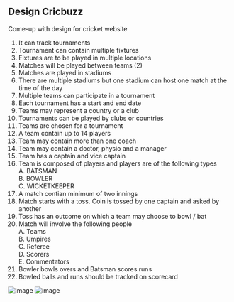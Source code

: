 ## Design Cricbuzz

Come-up with design for cricket website
1. It can track tournaments
2. Tournament can contain multiple fixtures
3. Fixtures are to be played in multiple locations
4. Matches will be played between teams (2)
5. Matches are played in stadiums
6. There are multiple stadiums but one stadium can host one match at the time of the day
7. Multiple teams can participate in a tournament
8. Each tournament has a start and end date
9. Teams may represent a country or a club
10. Tournaments can be played by clubs or countries
11. Teams are chosen for a tournament
12. A team contain up to 14 players
13. Team may contain more than one coach
13. Team may contain a doctor, physio and a manager
14. Team has a captain and vice captain
15. Team is composed of players and players are of the following types  
    A. BATSMAN  
    B. BOWLER  
    C. WICKETKEEPER
16. A match contian minimum of two innings
17. Match starts with a toss. Coin is tossed by one captain and asked by another
18. Toss has an outcome on which a team may choose to bowl / bat
19. Match will involve the following people  
    A. Teams  
    B. Umpires  
    C. Referee  
    D. Scorers  
    E. Commentators
20. Bowler bowls overs and Batsman scores runs
21. Bowled balls and runs should be tracked on scorecard

![image](https://user-images.githubusercontent.com/8271393/126699930-359d1c95-ccc4-4e08-a521-edd432148682.png)
![image](https://user-images.githubusercontent.com/8271393/126699953-09a65131-e890-4af5-90f8-07e43b59e2fb.png)


